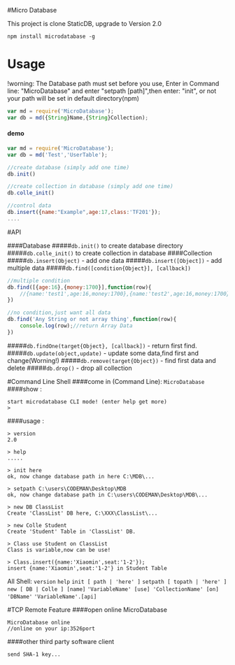 #Micro Database

This project is clone StaticDB, upgrade to Version 2.0

	npm install microdatabase -g

# Usage
!worning: The Database path must set before you use, Enter in Command line: "MicroDatabase" and enter "setpath [path]",then enter: "init", or not your path will be set in default directory(npm)
``` js
var md = require('MicroDatabase');
var db = md({String}Name,{String}Collection);
```
#### demo
``` js
var md = require('MicroDatabase');
var db = md('Test','UserTable');

//create database (simply add one time)
db.init()

//create collection in database (simply add one time)
db.colle_init()

//control data
db.insert({name:"Example",age:17,class:'TF201'});
....
```
#API

####Database
#####`db.init()` to create database directory
#####`db.colle_init()` to create collection in database
####Collection
#####`db.insert(Object)` - add one data
#####`db.insert([Object])` - add multiple data
#####`db.find([condition{Object}], [callback])`
``` js
//multiple condition
db.find([{age:16},{money:1700}],function(row){
	//{name:'test1',age:16,money:1700},{name:'test2',age:16,money:1700}.....
})

//no condition,just want all data
db.find('Any String or not array thing',function(row){
	console.log(row);//return Array Data
})
```
#####`db.findOne(target{Object}, [callback])` - return first find. 
#####`db.update(object,update)` - update some data,find first and change(Worning!)
#####`db.remove(target{Object})` - find first data and delete
#####`db.drop()` - drop all collection 

#Command Line Shell
####come in (Command Line): `MicroDatabase`
####show : 
```
start microdatabase CLI mode! (enter help get more)
>
```
####usage :
```
> version
2.0

> help
.....

> init here
ok, now change database path in here C:\MDB\...

> setpath C:\users\CODEMAN\Desktop\MDB
ok, now change database path in C:\users\CODEMAN\Desktop\MDB\...

> new DB ClassList
Create 'ClassList' DB here, C:\XXX\ClassList\...

> new Colle Student
Create 'Student' Table in 'ClassList' DB.

> Class use Student on ClassList
Class is variable,now can be use!

> Class.insert({name:'Xiaomin',seat:'1-2'});
insert {name:'Xiaomin',seat:'1-2'} in Student Table 
```

All Shell:
`version`
`help`
`init [ path | 'here' ]`
`setpath [ topath | 'here' ]`
`new [ DB | Colle ] [name]`
`'VariableName' [use] 'CollectionName' [on] 'DBName'`
`'VariableName'.[api]`

#TCP Remote Feature
####open online MicroDatabase
```
MicroDatabase online
//online on your ip:3526port
``` 
####other third party software client
```
send SHA-1 key...
```